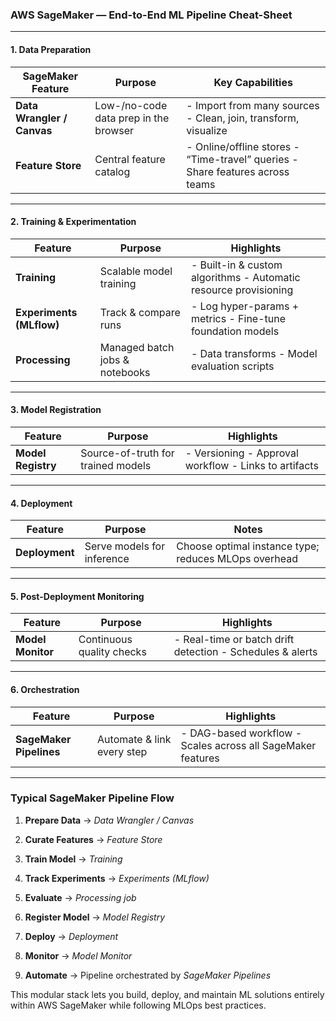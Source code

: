 ### AWS SageMaker — End-to-End ML Pipeline Cheat-Sheet

---

#### 1. Data Preparation

|SageMaker Feature|Purpose|Key Capabilities|
|---|---|---|
|**Data Wrangler / Canvas**|Low-/no-code data prep in the browser|- Import from many sources - Clean, join, transform, visualize|
|**Feature Store**|Central feature catalog|- Online/offline stores - “Time-travel” queries - Share features across teams|

---

#### 2. Training & Experimentation

|Feature|Purpose|Highlights|
|---|---|---|
|**Training**|Scalable model training|- Built-in & custom algorithms - Automatic resource provisioning|
|**Experiments (MLflow)**|Track & compare runs|- Log hyper-params + metrics - Fine-tune foundation models|
|**Processing**|Managed batch jobs & notebooks|- Data transforms - Model evaluation scripts|

---

#### 3. Model Registration

|Feature|Purpose|Highlights|
|---|---|---|
|**Model Registry**|Source-of-truth for trained models|- Versioning - Approval workflow - Links to artifacts|

---

#### 4. Deployment

|Feature|Purpose|Notes|
|---|---|---|
|**Deployment**|Serve models for inference|Choose optimal instance type; reduces MLOps overhead|

---

#### 5. Post-Deployment Monitoring

|Feature|Purpose|Highlights|
|---|---|---|
|**Model Monitor**|Continuous quality checks|- Real-time or batch drift detection - Schedules & alerts|

---

#### 6. Orchestration

|Feature|Purpose|Highlights|
|---|---|---|
|**SageMaker Pipelines**|Automate & link every step|- DAG-based workflow - Scales across all SageMaker features|

---

### Typical SageMaker Pipeline Flow

1. **Prepare Data** → _Data Wrangler / Canvas_
    
2. **Curate Features** → _Feature Store_
    
3. **Train Model** → _Training_
    
4. **Track Experiments** → _Experiments (MLflow)_
    
5. **Evaluate** → _Processing job_
    
6. **Register Model** → _Model Registry_
    
7. **Deploy** → _Deployment_
    
8. **Monitor** → _Model Monitor_
    
9. **Automate** → Pipeline orchestrated by _SageMaker Pipelines_
    

This modular stack lets you build, deploy, and maintain ML solutions entirely within AWS SageMaker while following MLOps best practices.